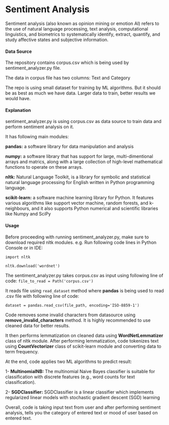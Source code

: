# Sentiment Analysis
Sentiment analysis (also known as opinion mining or emotion AI) refers to the use of natural language processing, text analysis, computational linguistics, and biometrics to systematically identify, extract, quantify, and study affective states and subjective information.

#### Data Source
The repository contains corpus.csv which is being used by sentiment_analyzer.py file.

The data in corpus file has two columns: Text and Category

The repo is using small dataset for training by ML algorithms. But it should be as best as much we have data. Larger data to train, better results we would have.

#### Explanation
sentiment_analyzer.py is using corpus.csv as data source to train data and perform sentiment analysis on it.

It has following main modules:

**pandas:** a software library for data manipulation and analysis

**numpy:** a software library that has support for large, multi-dimentional arrays and matrics, along with a large collection of high-level mathematical functions to operate on these arrays.

**nltk:** Natural Language Toolkit, is a library for symbolic and statistical natural language processing for English written in Python programming language.

**scikit-learn:** a software machine learning library for Python. It features various algorithms like support vector machine, random forests, and k-neighbours, and it also supports Python numerical and scientific libraries like Numpy and SciPy


#### Usage
Before proceeding with running sentiment_analyzer.py, make sure to download required nltk modules. e.g. Run following code lines in Python Console or in IDE:

`import nltk`

`nltk.download('wordnet')`

The sentiment_analyzer.py takes corpus.csv as input using following line of code:
`file_to_read = Path('corpus.csv')`

It reads file using `read_dataset` method where **pandas** is being used to read .csv file with following line of code:

`dataset = pandas.read_csv(file_path, encoding='ISO-8859-1')`

Code removes some invalid characters from datasource using **remove_invalid_characters** method. It is highly recommended to use cleaned data for better results.

It then performs lemmatization on cleaned data using **WordNetLemmatizer** class of nltk module.
After performing lemmatization, code tokenizes text using **CountVectorizer** class of scikit-learn module and converting data to term frequency.

At the end, code applies two ML algorithms to predict result:

1- **MultinomialNB:** The multinomial Naive Bayes classifier is suitable for classification with discrete features (e.g., word counts for text classification).

2- **SGDClassifier:** SGDClassifier is a linear classifier which implements regularized linear models with stochastic gradient descent (SGD) learning
 


Overall, code is taking input text from user and after performing sentiment analysis, tells you the category of entered text or mood of user based on entered text.
